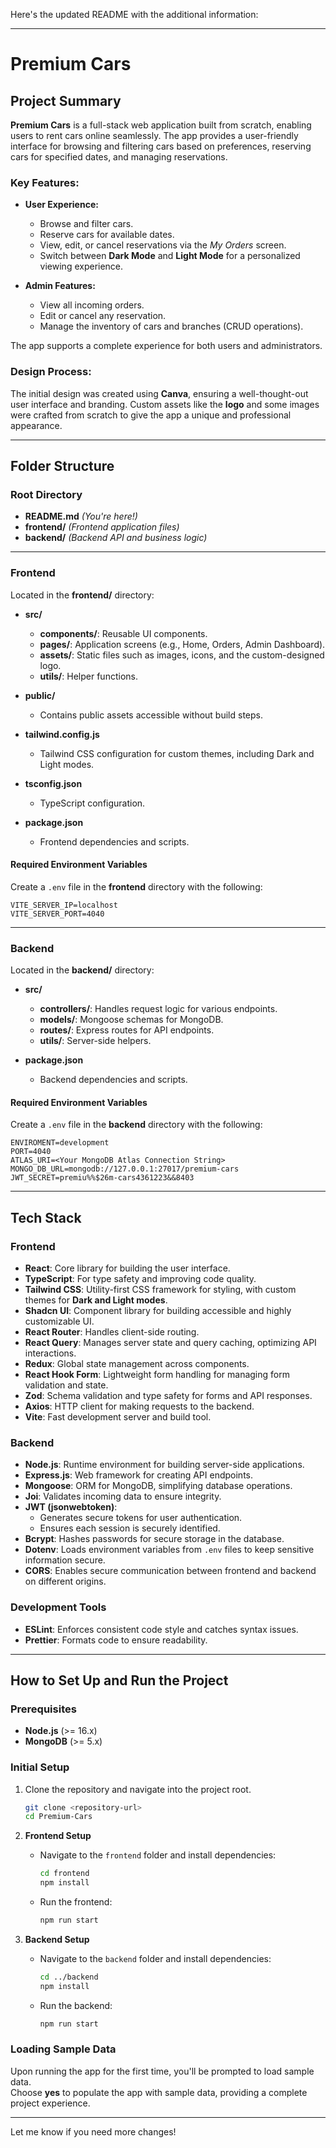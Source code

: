 Here's the updated README with the additional information:  

---

# Premium Cars  

## Project Summary  

**Premium Cars** is a full-stack web application built from scratch, enabling users to rent cars online seamlessly. The app provides a user-friendly interface for browsing and filtering cars based on preferences, reserving cars for specified dates, and managing reservations.  

### Key Features:  
- **User Experience:**  
  - Browse and filter cars.  
  - Reserve cars for available dates.  
  - View, edit, or cancel reservations via the *My Orders* screen.  
  - Switch between **Dark Mode** and **Light Mode** for a personalized viewing experience.  

- **Admin Features:**  
  - View all incoming orders.  
  - Edit or cancel any reservation.  
  - Manage the inventory of cars and branches (CRUD operations).  

The app supports a complete experience for both users and administrators.  

### Design Process:  
The initial design was created using **Canva**, ensuring a well-thought-out user interface and branding. Custom assets like the **logo** and some images were crafted from scratch to give the app a unique and professional appearance.  

---  

## Folder Structure  

### Root Directory  
- **README.md** *(You're here!)*  
- **frontend/** *(Frontend application files)*  
- **backend/** *(Backend API and business logic)*  

---  

### Frontend  
Located in the **frontend/** directory:  

- **src/**  
  - **components/**: Reusable UI components.  
  - **pages/**: Application screens (e.g., Home, Orders, Admin Dashboard).  
  - **assets/**: Static files such as images, icons, and the custom-designed logo.  
  - **utils/**: Helper functions.  

- **public/**  
  - Contains public assets accessible without build steps.  

- **tailwind.config.js**  
  - Tailwind CSS configuration for custom themes, including Dark and Light modes.  

- **tsconfig.json**  
  - TypeScript configuration.  

- **package.json**  
  - Frontend dependencies and scripts.  

#### Required Environment Variables  
Create a `.env` file in the **frontend** directory with the following:  
```  
VITE_SERVER_IP=localhost  
VITE_SERVER_PORT=4040  
```  

---  

### Backend  
Located in the **backend/** directory:  

- **src/**  
  - **controllers/**: Handles request logic for various endpoints.  
  - **models/**: Mongoose schemas for MongoDB.  
  - **routes/**: Express routes for API endpoints.  
  - **utils/**: Server-side helpers.  

- **package.json**  
  - Backend dependencies and scripts.  

#### Required Environment Variables  
Create a `.env` file in the **backend** directory with the following:  
```  
ENVIROMENT=development  
PORT=4040  
ATLAS_URI=<Your MongoDB Atlas Connection String>  
MONGO_DB_URL=mongodb://127.0.0.1:27017/premium-cars  
JWT_SECRET=premiu%%$26m-cars4361223&&8403  
```  

---  

## Tech Stack  

### **Frontend**  
- **React**: Core library for building the user interface.  
- **TypeScript**: For type safety and improving code quality.  
- **Tailwind CSS**: Utility-first CSS framework for styling, with custom themes for **Dark and Light modes**.  
- **Shadcn UI**: Component library for building accessible and highly customizable UI.  
- **React Router**: Handles client-side routing.  
- **React Query**: Manages server state and query caching, optimizing API interactions.  
- **Redux**: Global state management across components.  
- **React Hook Form**: Lightweight form handling for managing form validation and state.  
- **Zod**: Schema validation and type safety for forms and API responses.  
- **Axios**: HTTP client for making requests to the backend.  
- **Vite**: Fast development server and build tool.  

### **Backend**  
- **Node.js**: Runtime environment for building server-side applications.  
- **Express.js**: Web framework for creating API endpoints.  
- **Mongoose**: ORM for MongoDB, simplifying database operations.  
- **Joi**: Validates incoming data to ensure integrity.  
- **JWT (jsonwebtoken)**:  
  - Generates secure tokens for user authentication.  
  - Ensures each session is securely identified.  
- **Bcrypt**: Hashes passwords for secure storage in the database.  
- **Dotenv**: Loads environment variables from `.env` files to keep sensitive information secure.  
- **CORS**: Enables secure communication between frontend and backend on different origins.  

### Development Tools  
- **ESLint**: Enforces consistent code style and catches syntax issues.  
- **Prettier**: Formats code to ensure readability.  

---  

## How to Set Up and Run the Project  

### Prerequisites  
- **Node.js** (>= 16.x)  
- **MongoDB** (>= 5.x)  

### Initial Setup  

1. Clone the repository and navigate into the project root.  
   ```bash  
   git clone <repository-url>  
   cd Premium-Cars  
   ```  

2. **Frontend Setup**  
   - Navigate to the `frontend` folder and install dependencies:  
     ```bash  
     cd frontend  
     npm install  
     ```  
   - Run the frontend:  
     ```bash  
     npm run start  
     ```  

3. **Backend Setup**  
   - Navigate to the `backend` folder and install dependencies:  
     ```bash  
     cd ../backend  
     npm install  
     ```  
   - Run the backend:  
     ```bash  
     npm run start  
     ```  

### Loading Sample Data  
Upon running the app for the first time, you'll be prompted to load sample data.  
Choose **yes** to populate the app with sample data, providing a complete project experience.  

---  

Let me know if you need more changes!
